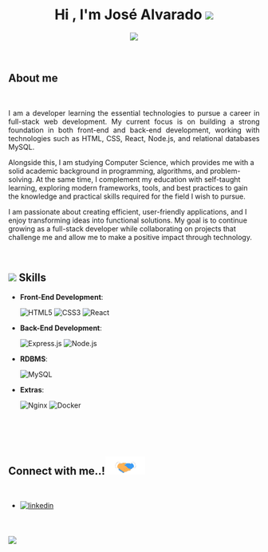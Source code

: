 <h1 align="center"><b>Hi , I'm José Alvarado </b><img src="https://media.giphy.com/media/hvRJCLFzcasrR4ia7z/giphy.gif" width="35"></h1>

<p align="center">
  <a href="https://github.com/JoseAo-cmd/"><img src="https://readme-typing-svg.herokuapp.com?font=Time+New+Roman&color=cyan&size=25&center=true&vCenter=true&width=600&height=100&lines=I'm+Self-taught+Full+stack+Developer,;Computer+Science+Student,;Active+Learner/Researcher,;Love+to+learn+new+stuffs.."></a>
</p>
<br>

## **About me**
<br>
<p style="text-align: justify; text-justify: inter-word";>
I am a developer learning the essential technologies to pursue a career in full-stack web development. My current focus is on building a strong foundation in both front-end and back-end development, working with technologies such as HTML, CSS, React, Node.js, and relational databases  MySQL.

Alongside this, I am studying Computer Science, which provides me with a solid academic background in programming, algorithms, and problem-solving. At the same time, I complement my education with self-taught learning, exploring modern frameworks, tools, and best practices to gain the knowledge and practical skills required for the field I wish to pursue.

I am passionate about creating efficient, user-friendly applications, and I enjoy transforming ideas into functional solutions. My goal is to continue growing as a full-stack developer while collaborating on projects that challenge me and allow me to make a positive impact through technology.
</p>
<br>

## <img src="https://media2.giphy.com/media/QssGEmpkyEOhBCb7e1/giphy.gif?cid=ecf05e47a0n3gi1bfqntqmob8g9aid1oyj2wr3ds3mg700bl&rid=giphy.gif" width ="25"><b> Skills</b>

<p align="center">
    
- **Front-End Development**:

   ![HTML5](https://skillicons.dev/icons?i=html&perline=3)
   ![CSS3](https://skillicons.dev/icons?i=css&perline=3)
   ![React](https://skillicons.dev/icons?i=react&perline=3)


- **Back-End Development**:

   ![Express.js](https://skillicons.dev/icons?i=express&perline=3)
   ![Node.js](https://skillicons.dev/icons?i=nodejs&perline=3)


- **RDBMS**:
  
   ![MySQL](https://skillicons.dev/icons?i=mysql&perline=3)
  



- **Extras**:
  
   ![Nginx](https://skillicons.dev/icons?i=nginx&perline=3)
   ![Docker](https://skillicons.dev/icons?i=docker&perline=3)
  <!-- 
   - Servidor de la nube
  -->
<br>

<br>
<br>

## <b> Connect with me..!</b><img src="https://github.com/0xAbdulKhalid/0xAbdulKhalid/raw/main/assets/mdImages/handshake.gif" width ="80">
<br>
<div align='left'>

<ul>

<li>
<a href="https://www.linkedin.com/in/jos%C3%A9-alvarado-ao/" target="_blank">
<img src="https://img.shields.io/badge/linkedin:  JoseAlvarado-%2300acee.svg?color=405DE6&style=for-the-badge&logo=linkedin&logoColor=white" alt=linkedin style="margin-bottom: 5px;"/>
</a>
</li>

<br>
</ul>
</div>

<br>
<img src="https://user-images.githubusercontent.com/73097560/115834477-dbab4500-a447-11eb-908a-139a6edaec5c.gif">
<br>
<br>
<br>

<div align='center'>







